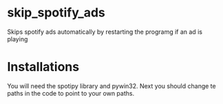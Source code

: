 # skip_spotify_ads
Skips spotify ads automatically by restarting the programg if an ad is playing

# Installations
You will need the spotipy library and pywin32. 
Next you should change te paths in the code to point to your own paths.
